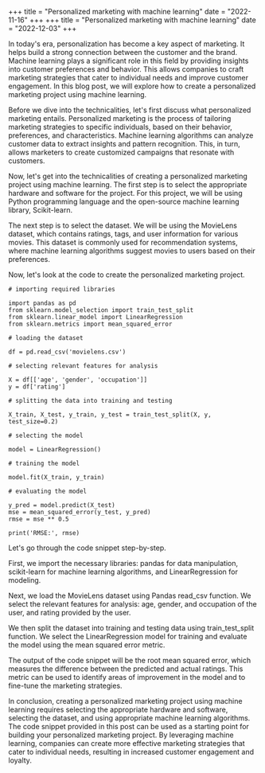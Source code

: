 +++
title = "Personalized marketing with machine learning"
date = "2022-11-16"
+++
+++
title = "Personalized marketing with machine learning"
date = "2022-12-03"
+++


In today's era, personalization has become a key aspect of marketing. It helps build a strong connection between the customer and the brand. Machine learning plays a significant role in this field by providing insights into customer preferences and behavior. This allows companies to craft marketing strategies that cater to individual needs and improve customer engagement. In this blog post, we will explore how to create a personalized marketing project using machine learning.

Before we dive into the technicalities, let's first discuss what personalized marketing entails. Personalized marketing is the process of tailoring marketing strategies to specific individuals, based on their behavior, preferences, and characteristics. Machine learning algorithms can analyze customer data to extract insights and pattern recognition. This, in turn, allows marketers to create customized campaigns that resonate with customers.

Now, let's get into the technicalities of creating a personalized marketing project using machine learning. The first step is to select the appropriate hardware and software for the project. For this project, we will be using Python programming language and the open-source machine learning library, Scikit-learn.

The next step is to select the dataset. We will be using the MovieLens dataset, which contains ratings, tags, and user information for various movies. This dataset is commonly used for recommendation systems, where machine learning algorithms suggest movies to users based on their preferences.

Now, let's look at the code to create the personalized marketing project.

```
# importing required libraries

import pandas as pd
from sklearn.model_selection import train_test_split
from sklearn.linear_model import LinearRegression
from sklearn.metrics import mean_squared_error

# loading the dataset

df = pd.read_csv('movielens.csv')

# selecting relevant features for analysis

X = df[['age', 'gender', 'occupation']]
y = df['rating']

# splitting the data into training and testing

X_train, X_test, y_train, y_test = train_test_split(X, y, test_size=0.2)

# selecting the model

model = LinearRegression()

# training the model

model.fit(X_train, y_train)

# evaluating the model

y_pred = model.predict(X_test)
mse = mean_squared_error(y_test, y_pred)
rmse = mse ** 0.5

print('RMSE:', rmse)
```

Let's go through the code snippet step-by-step.

First, we import the necessary libraries: pandas for data manipulation, scikit-learn for machine learning algorithms, and LinearRegression for modeling.

Next, we load the MovieLens dataset using Pandas read_csv function. We select the relevant features for analysis: age, gender, and occupation of the user, and rating provided by the user.

We then split the dataset into training and testing data using train_test_split function. We select the LinearRegression model for training and evaluate the model using the mean squared error metric.

The output of the code snippet will be the root mean squared error, which measures the difference between the predicted and actual ratings. This metric can be used to identify areas of improvement in the model and to fine-tune the marketing strategies.

In conclusion, creating a personalized marketing project using machine learning requires selecting the appropriate hardware and software, selecting the dataset, and using appropriate machine learning algorithms. The code snippet provided in this post can be used as a starting point for building your personalized marketing project. By leveraging machine learning, companies can create more effective marketing strategies that cater to individual needs, resulting in increased customer engagement and loyalty.